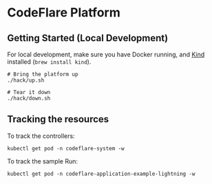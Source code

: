 # CodeFlare Platform

## Getting Started (Local Development)

For local development, make sure you have Docker running, and [Kind](https://kind.sigs.k8s.io/) installed (`brew install kind`).

```shell
# Bring the platform up
./hack/up.sh

# Tear it down
./hack/down.sh
```

## Tracking the resources

To track the controllers:

```shell
kubectl get pod -n codeflare-system -w
```

To track the sample Run:
```shell
kubectl get pod -n codeflare-application-example-lightning -w
```
